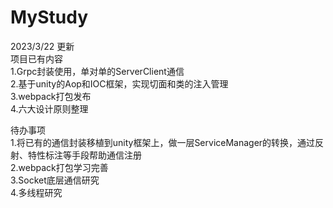 # MyStudy
2023/3/22 更新  
项目已有内容  
1.Grpc封装使用，单对单的ServerClient通信  
2.基于unity的Aop和IOC框架，实现切面和类的注入管理  
3.webpack打包发布  
4.六大设计原则整理  

待办事项  
1.将已有的通信封装移植到unity框架上，做一层ServiceManager的转换，通过反射、特性标注等手段帮助通信注册  
2.webpack打包学习完善  
3.Socket底层通信研究  
4.多线程研究  
